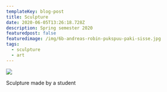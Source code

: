 ```yaml
---
templateKey: blog-post
title: Sculpture
date: 2020-06-05T13:26:18.728Z
description: Spring semester 2020
featuredpost: false
featuredimage: /img/6b-andreas-robin-pukspuu-paki-sisse.jpg
tags:
  - sculpture
  - art
---
```

![ ](/img/6b-andreas-robin-pukspuu-paki-sisse.jpg)

Sculpture made by a student